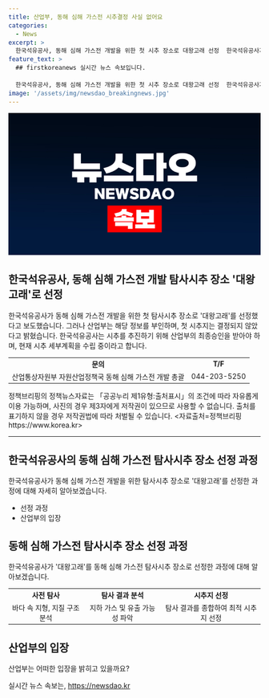```yaml
---
title: 산업부, 동해 심해 가스전 시추결정 사실 없어요
categories:
  - News
excerpt: >
  한국석유공사, 동해 심해 가스전 개발을 위한 첫 시추 장소로 대왕고래 선정  한국석유공사가 동해 심해 가스전 첫 탐사시추 장소로 대왕고래를 선정했다고 보도됐지만, 산업부는 이를 부인하며 결정된 것이 없다고 밝혔습니다. 한국석유공사는 산업부의 최종승인을 받기 위해 세부계획을 수립 중이며, 관련 문의는 산업통상자원부로 가능하다. (출처: 정책브리핑 www.korea.kr)
feature_text: >
  ## firstkoreanews 실시간 뉴스 속보입니다.

  한국석유공사, 동해 심해 가스전 개발을 위한 첫 시추 장소로 대왕고래 선정  한국석유공사가 동해 심해 가스전 첫 탐사시추 장소로 대왕고래를 선정했다고 보도됐지만, 산업부는 이를 부인하며 결정된 것이 없다고 밝혔습니다. 한국석유공사는 산업부의 최종승인을 받기 위해 세부계획을 수립 중이며, 관련 문의는 산업통상자원부로 가능하다. (출처: 정책브리핑 www.korea.kr)
image: '/assets/img/newsdao_breakingnews.jpg'
---
```


<p><img src="/assets/img/newsdao_breakingnews.jpg" alt="firstkoreanews 속보" /></p>

<h2>한국석유공사, 동해 심해 가스전 개발 탐사시추 장소 '대왕고래'로 선정</h2>

<p data-ke-size="size16">한국석유공사가 동해 심해 가스전 개발을 위한 첫 탐사시추 장소로 '대왕고래'를 선정했다고 보도했습니다. 그러나 산업부는 해당 정보를 부인하며, 첫 시추지는 결정되지 않았다고 밝혔습니다. 한국석유공사는 시추를 추진하기 위해 산업부의 최종승인을 받아야 하며, 현재 시추 세부계획을 수립 중이라고 합니다.</p>

<table>
    <tr>
        <td style="text-align: center; height: 17px;"><b>문의</b></td>
        <td style="text-align: center; height: 17px;"><b>T/F</b></td>
    </tr>
    <tr>
        <td style="text-align: center; height: 17px;">산업통상자원부 자원산업정책국 동해 심해 가스전 개발 총괄</td>
        <td style="text-align: center; height: 17px;">044-203-5250</td>
    </tr>
</table>

<p data-ke-size="size16">정책브리핑의 정책뉴스자료는 「공공누리 제1유형:출처표시」의 조건에 따라 자유롭게 이용 가능하며, 사진의 경우 제3자에게 저작권이 있으므로 사용할 수 없습니다. 출처를 표기하지 않을 경우 저작권법에 따라 처벌될 수 있습니다. <자료출처=정책브리핑 https://www.korea.kr></p>

<hr>

<h2>한국석유공사의 동해 심해 가스전 탐사시추 장소 선정 과정</h2>

<p data-ke-size="size16">한국석유공사가 동해 심해 가스전 개발을 위한 탐사시추 장소로 '대왕고래'를 선정한 과정에 대해 자세히 알아보겠습니다.</p>

<ul>
    <li>선정 과정</li>
    <li>산업부의 입장</li>
</ul>

<h2>동해 심해 가스전 탐사시추 장소 선정 과정</h2>

<p data-ke-size="size16">한국석유공사가 '대왕고래'를 동해 심해 가스전 탐사시추 장소로 선정한 과정에 대해 알아보겠습니다.</p>

<table>
    <tr>
        <td style="text-align: center; height: 17px;"><b>사전 탐사</b></td>
        <td style="text-align: center; height: 17px;"><b>탐사 결과 분석</b></td>
        <td style="text-align: center; height: 17px;"><b>시추지 선정</b></td>
    </tr>
    <tr>
        <td style="text-align: center; height: 17px;">바다 속 지형, 지질 구조 분석</td>
        <td style="text-align: center; height: 17px;">지하 가스 및 유출 가능성 파악</td>
        <td style="text-align: center; height: 17px;">탐사 결과를 종합하여 최적 시추지 선정</td>
    </tr>
</table>

<h2>산업부의 입장</h2>

<p data-ke-size="size16">산업부는 어떠한 입장을 밝히고 있을까요?</p>
실시간 뉴스 속보는, <a href="https://newsdao.kr" rel="dofollow">https://newsdao.kr</a>


